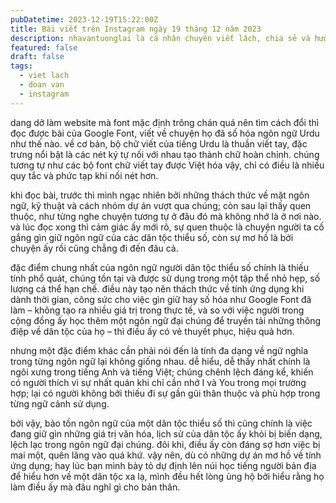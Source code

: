 ```yaml
---
pubDatetime: 2023-12-19T15:22:00Z
title: Bài viết trên Instagram ngày 19 tháng 12 năm 2023
description: nhavantuonglai là cá nhân chuyên viết lách, chia sẻ và hướng dẫn mọi người thuần thục hơn khi thực hành viết lách mỗi ngày qua những bài chia sẻ ngắn trên Instagram chính thức.
featured: false
draft: false
tags:
  - viet lach
  - doan van
  - instagram
---
```


dang dở làm website mà font mặc định trông chán quá nên tìm cách đổi thì đọc được bài của Google Font, viết về chuyện họ đã số hóa ngôn ngữ Urdu như thế nào. về cơ bản, bộ chữ viết của tiếng Urdu là thuần viết tay, đặc trưng nổi bật là các nét ký tự nối với nhau tạo thành chữ hoàn chỉnh. chúng tương tự như các bộ font chữ viết tay được Việt hóa vậy, chỉ có điều là nhiều quy tắc và phức tạp khi nối nét hơn.

khi đọc bài, trước thì mình ngạc nhiên bởi những thách thức về mặt ngôn ngữ, kỹ thuật và cách nhóm dự án vượt qua chúng; còn sau lại thấy quen thuộc, như từng nghe chuyện tương tự ở đâu đó mà không nhớ là ở nơi nào. và lúc đọc xong thì cảm giác ấy mới rõ, sự quen thuộc là chuyện người ta cố gắng gìn giữ ngôn ngữ của các dân tộc thiểu số, còn sự mơ hồ là bởi chuyện ấy rồi cũng chẳng đi đến đâu cả.

đặc điểm chung nhất của ngôn ngữ người dân tộc thiểu số chính là thiếu tính phổ quát, chúng tồn tại và được sử dụng trong một tập thể nhỏ hẹp, số lượng cá thể hạn chế. điều này tạo nên thách thức về tính ứng dụng khi dành thời gian, công sức cho việc gìn giữ hay số hóa như Google Font đã làm – không tạo ra nhiều giá trị trong thực tế, và so với việc người trong cộng đồng ấy học thêm một ngôn ngữ đại chúng để truyền tải những thông điệp về dân tộc của họ – thì điều ấy có vẻ thuyết phục, hiệu quả hơn.

nhưng một đặc điểm khác cần phải nói đến là tính đa dạng về ngữ nghĩa trong từng ngôn ngữ lại không giống nhau. dễ hiểu, dễ thấy nhất chính là ngôi xưng trong tiếng Anh và tiếng Việt; chúng chênh lệch đáng kể, khiến có người thích vì sự nhất quán khi chỉ cần nhớ I và You trong mọi trường hợp; lại có người không bởi thiếu đi sự gần gũi thân thuộc và phù hợp trong từng ngữ cảnh sử dụng.

bởi vậy, bảo tồn ngôn ngữ của một dân tộc thiểu số thì cũng chính là việc đang giữ gìn những giá trị văn hóa, lịch sử của dân tộc ấy khỏi bị biến dạng, lệch lạc trong ngôn ngữ đại chúng. đôi khi, điều ấy còn đáng sợ hơn việc bị mai một, quên lãng vào quá khứ. vậy nên, dù có những dự án mơ hồ về tính ứng dụng; hay lúc bạn mình bày tỏ dự định lên núi học tiếng người bản địa để hiểu hơn về một dân tộc xa lạ, mình đều hết lòng ủng hộ bởi hiểu rằng họ làm điều ấy mà đâu nghĩ gì cho bản thân.